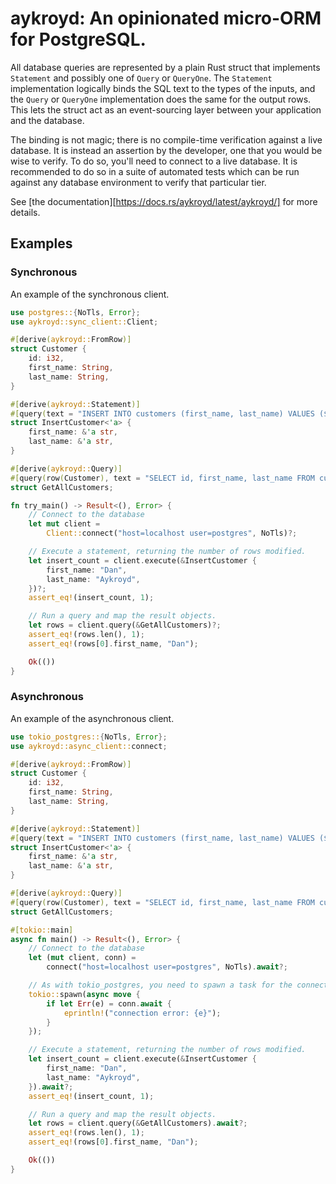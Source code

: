 # aykroyd: An opinionated micro-ORM for PostgreSQL.

All database queries are represented by a plain Rust struct that implements
`Statement` and possibly one of `Query`
or `QueryOne`.  The `Statement` implementation
logically binds the SQL text to the types of the inputs, and the `Query` or
`QueryOne` implementation does the same for the output rows.  This lets the
struct act as an event-sourcing layer between your application and the database.

The binding is not magic; there is no compile-time verification against a
live database.  It is instead an assertion by the developer, one that you
would be wise to verify.  To do so, you'll need to connect to a live database.
It is recommended to do so in a suite of automated tests which can be run
against any database environment to verify that particular tier.

See [the documentation][https://docs.rs/aykroyd/latest/aykroyd/] for more details.

## Examples

### Synchronous

An example of the synchronous client.

```rust
use postgres::{NoTls, Error};
use aykroyd::sync_client::Client;

#[derive(aykroyd::FromRow)]
struct Customer {
    id: i32,
    first_name: String,
    last_name: String,
}

#[derive(aykroyd::Statement)]
#[query(text = "INSERT INTO customers (first_name, last_name) VALUES ($1, $2)")]
struct InsertCustomer<'a> {
    first_name: &'a str,
    last_name: &'a str,
}

#[derive(aykroyd::Query)]
#[query(row(Customer), text = "SELECT id, first_name, last_name FROM customers")]
struct GetAllCustomers;

fn try_main() -> Result<(), Error> {
    // Connect to the database
    let mut client =
        Client::connect("host=localhost user=postgres", NoTls)?;

    // Execute a statement, returning the number of rows modified.
    let insert_count = client.execute(&InsertCustomer {
        first_name: "Dan",
        last_name: "Aykroyd",
    })?;
    assert_eq!(insert_count, 1);

    // Run a query and map the result objects.
    let rows = client.query(&GetAllCustomers)?;
    assert_eq!(rows.len(), 1);
    assert_eq!(rows[0].first_name, "Dan");

    Ok(())
}
```

### Asynchronous

An example of the asynchronous client.

```rust
use tokio_postgres::{NoTls, Error};
use aykroyd::async_client::connect;

#[derive(aykroyd::FromRow)]
struct Customer {
    id: i32,
    first_name: String,
    last_name: String,
}

#[derive(aykroyd::Statement)]
#[query(text = "INSERT INTO customers (first_name, last_name) VALUES ($1, $2)")]
struct InsertCustomer<'a> {
    first_name: &'a str,
    last_name: &'a str,
}

#[derive(aykroyd::Query)]
#[query(row(Customer), text = "SELECT id, first_name, last_name FROM customers")]
struct GetAllCustomers;

#[tokio::main]
async fn main() -> Result<(), Error> {
    // Connect to the database
    let (mut client, conn) =
        connect("host=localhost user=postgres", NoTls).await?;

    // As with tokio_postgres, you need to spawn a task for the connection.
    tokio::spawn(async move {
        if let Err(e) = conn.await {
            eprintln!("connection error: {e}");
        }
    });

    // Execute a statement, returning the number of rows modified.
    let insert_count = client.execute(&InsertCustomer {
        first_name: "Dan",
        last_name: "Aykroyd",
    }).await?;
    assert_eq!(insert_count, 1);

    // Run a query and map the result objects.
    let rows = client.query(&GetAllCustomers).await?;
    assert_eq!(rows.len(), 1);
    assert_eq!(rows[0].first_name, "Dan");

    Ok(())
}
